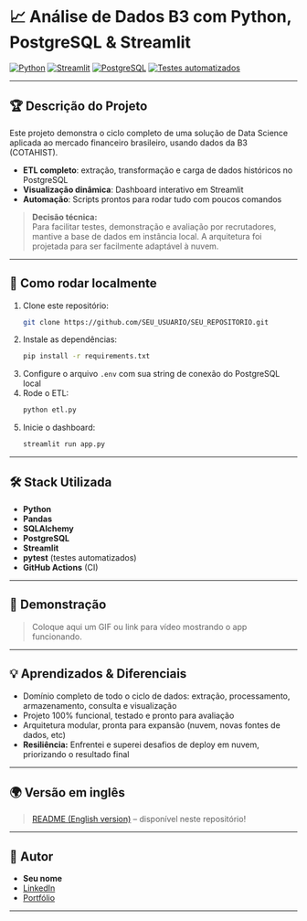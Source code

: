# 📈 Análise de Dados B3 com Python, PostgreSQL & Streamlit

[![Python](https://img.shields.io/badge/Python-3.12-blue.svg)](https://www.python.org/)
[![Streamlit](https://img.shields.io/badge/Streamlit-1.35.0-ff4b4b.svg)](https://streamlit.io/)
[![PostgreSQL](https://img.shields.io/badge/PostgreSQL-17-blue.svg)](https://www.postgresql.org/)
[![Testes automatizados](https://github.com/SEU_USUARIO/SEU_REPOSITORIO/actions/workflows/python-app.yml/badge.svg)](LINK_DA_SUA_ACTION)

---

## 🏆 Descrição do Projeto

Este projeto demonstra o ciclo completo de uma solução de Data Science aplicada ao mercado financeiro brasileiro, usando dados da B3 (COTAHIST).

- **ETL completo**: extração, transformação e carga de dados históricos no PostgreSQL
- **Visualização dinâmica**: Dashboard interativo em Streamlit
- **Automação**: Scripts prontos para rodar tudo com poucos comandos

> **Decisão técnica:**  
> Para facilitar testes, demonstração e avaliação por recrutadores, mantive a base de dados em instância local. A arquitetura foi projetada para ser facilmente adaptável à nuvem.

---

## 🚀 Como rodar localmente

1. Clone este repositório:
    ```bash
    git clone https://github.com/SEU_USUARIO/SEU_REPOSITORIO.git
    ```
2. Instale as dependências:
    ```bash
    pip install -r requirements.txt
    ```
3. Configure o arquivo `.env` com sua string de conexão do PostgreSQL local
4. Rode o ETL:
    ```bash
    python etl.py
    ```
5. Inicie o dashboard:
    ```bash
    streamlit run app.py
    ```

---

## 🛠️ Stack Utilizada

- **Python**
- **Pandas**
- **SQLAlchemy**
- **PostgreSQL**
- **Streamlit**
- **pytest** (testes automatizados)
- **GitHub Actions** (CI)

---

## 🎥 Demonstração

> Coloque aqui um GIF ou link para vídeo mostrando o app funcionando.

---

## 💡 Aprendizados & Diferenciais

- Domínio completo de todo o ciclo de dados: extração, processamento, armazenamento, consulta e visualização
- Projeto 100% funcional, testado e pronto para avaliação
- Arquitetura modular, pronta para expansão (nuvem, novas fontes de dados, etc)
- **Resiliência:** Enfrentei e superei desafios de deploy em nuvem, priorizando o resultado final

---

## 🌍 Versão em inglês

> [README (English version)](README_en.md) – disponível neste repositório!

---

## 👤 Autor

- **Seu nome**
- [LinkedIn](https://www.linkedin.com/in/luis-henrique-dos-ribeiro-991aa8250/)
- [Portfólio](https://github.com/Henrique416148)

---


